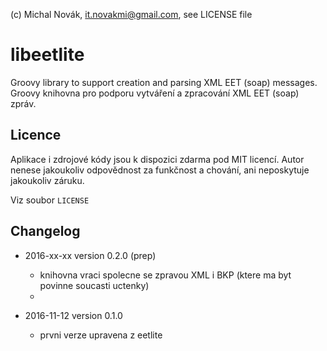 (c) Michal Novák, it.novakmi@gmail.com, see LICENSE file

# libeetlite
 
Groovy library to support creation and parsing  XML EET (soap) messages.
Groovy knihovna pro podporu vytváření a zpracování XML EET (soap) zpráv.

## Licence

Aplikace i zdrojové kódy jsou k dispozici zdarma pod MIT licencí. 
Autor nenese jakoukoliv odpovědnost za funkčnost a chování, ani neposkytuje jakoukoliv záruku.

Viz soubor `LICENSE`

## Changelog


* 2016-xx-xx version 0.2.0 (prep)
    * knihovna vraci spolecne se zpravou XML i BKP (ktere ma byt povinne soucasti uctenky)
    * 

* 2016-11-12 version 0.1.0
    * prvni verze upravena z eetlite 